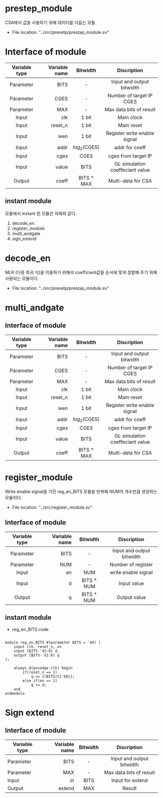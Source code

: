 <!--
    Author: Hyun woo Chung
    Last Updated : 2018. 04. 29
    email: resion09@gmail.com
-->

prestep_module
===============
<!-- 본론-->
CSA에서 값을 사용하기 위해 데이터를 다듬는 모듈
* File location: "../src/presetp/prestap_module.sv"
<!--설명추가-->

# Interface of module

| Variable type | Variable name |        Bitwidth       |           Discription           |
|:-------------:|--------------:|:---------------------:|:-------------------------------:|
|   Parameter   |          BITS |           -           |    Input and output bitwidth    |
|   Parameter   |          CGES |           -           |     Number of target IP CGES    |
|   Parameter   |           MAX |           -           |     Max data bits of result     |
|     Input     |           clk |         1 bit         |            Main clock           |
|     Input     |       reset_n |         1 bit         |            Main reset           |
|     Input     |           wen |         1 bit         |   Register write enable signal  |
|     Input     |          addr | log<sub>2</sub>(CGES) |          addr for coeff         |
|     Input     |          cges |          CGES         |       cges from target IP       |
|     Input     |         value |          BITS         | GL simulation coeffeciant value |
|     Output    |         coeff |       BITS * MAX      |        Multi-data for CSA       |


## instant module
모듈에서 instant 된 모듈은 아래와 같다.
1. decode_en 
1. register_module
1. mutli_andgate
1. sign_extend

# decode_en
MLR (다중 회귀 식)을 이용하기 위해서 coefficient값을 순서에 맞게 정렬해 주기 위해 사용되는 모듈이다.
* File location: "../src/presetp/prestap_module.sv"
<!--설명보충-->
# multi_andgate 

## Interface of module
| Variable type | Variable name |        Bitwidth       |           Discription           |
|:-------------:|--------------:|:---------------------:|:-------------------------------:|
|   Parameter   |          BITS |           -           |    Input and output bitwidth    |
|   Parameter   |          CGES |           -           |     Number of target IP CGES    |
|   Parameter   |           MAX |           -           |     Max data bits of result     |
|     Input     |           clk |         1 bit         |            Main clock           |
|     Input     |       reset_n |         1 bit         |            Main reset           |
|     Input     |           wen |         1 bit         |   Register write enable signal  |
|     Input     |          addr | log<sub>2</sub>(CGES) |          addr for coeff         |
|     Input     |          cges |          CGES         |       cges from target IP       |
|     Input     |         value |          BITS         | GL simulation coeffeciant value |
|     Output    |         coeff |       BITS * MAX      |        Multi-data for CSA       |



# register_module
Write enable signal을 가진 reg_en_BITS 모듈을 반복해 NUM의 개수만큼 생성하는 모듈이다.

* File location: "../src/register_module.sv"
## Interface of module
| Variable type | Variable name |  Bitwidth  |        Discription        |
|:-------------:|--------------:|:----------:|:-------------------------:|
|   Parameter   |          BITS |      -     | Input and output bitwidth |
|   Parameter   |           NUM |      -     |     Number of register    |
|     Input     |            en |     NUM    |    write enable signal    |
|     Input     |             d | BITS * NUM |        Input value        |
|     Output    |             q | BITS * NUM |        Output value       |

## instant module

* reg_en_BITS code

<pre><code>
module reg_en_BITS #(parameter BITS = 'd4) (
	input clk, reset_n, en
	input [BITS-'d1:0] d,
	output [BITS-'d1:0] q
);
		
    always @(posedge clk) begin
		if(reset_n == 1)
			q <= {(BITS){1'b0}};
		else if(en == 1)
			q <= d;
	end	
endmodule
</pre></code>


# Sign extend
## Interface of module

| Variable type | Variable name | Bitwidth |        Discription        |
|---------------|--------------:|:--------:|:-------------------------:|
| Parameter     |          BITS |     -    | Input and output bitwidth |
| Parameter     |           MAX |     -    |  Max data bits of result  |
| Input         |            in |   BITS   |      Input for extend     |
| Output        |        extend |    MAX   |           Result          |

